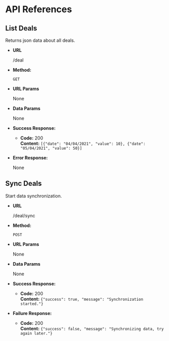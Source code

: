 # API References

**List Deals**
----
  Returns json data about all deals.

* **URL**

  /deal

* **Method:**

  `GET`
  
*  **URL Params**

   None

* **Data Params**

   None

* **Success Response:**

  * **Code:** 200 <br />
    **Content:** `[{"date": "04/04/2021", "value": 10}, {"date": "05/04/2021", "value": 50}]`
 
* **Error Response:**

   None

**Sync Deals**
----
  Start data synchronization.

* **URL**

  /deal/sync

* **Method:**

  `POST`
  
*  **URL Params**

   None

* **Data Params**

   None

* **Success Response:**

  * **Code:** 200 <br />
    **Content:** `{"success": true, "message": "Synchronization started."}`

* **Failure Response:**

  * **Code:** 200 <br />
    **Content:** `{"success": false, "message": "Synchronizing data, try again later."}`  
 


